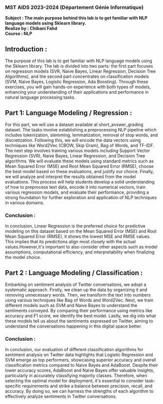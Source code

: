 ### MST AIDS 2023-2024 (Département Génie Informatique)
**Subject : The main purpose behind this lab is to get familiar with NLP language models using Sklearn library.**\
**Realize by : Chibani Fahd**\
**Course : NLP**

## Introduction :
The purpose of this lab is to get familiar with NLP language models using the Sklearn library. The lab is divided into two parts: the first part focuses on regression models (SVR, Naive Bayes, Linear Regression, Decision Tree Algorithms), and the second part concentrates on classification models (SVM, Naive Bayes, Logistic Regression, Ada Boosting). Through these exercises, you will gain hands-on experience with both types of models, enhancing your understanding of their applications and performance in natural language processing tasks.

## Part 1: Language Modeling / Regression :
For this part, we will use a dataset available at short_answer_grading dataset. The tasks involve establishing a preprocessing NLP pipeline which includes tokenization, stemming, lemmatization, removal of stop words, and discretization. Following this, we will encode the data vectors using techniques like Word2Vec (CBOW, Skip Gram), Bag of Words, and TF-IDF. The next step involves training various models including Support Vector Regression (SVR), Naive Bayes, Linear Regression, and Decision Tree algorithms. We will evaluate these models using standard metrics such as Mean Squared Error (MSE) and Root Mean Squared Error (RMSE), choose the best model based on these evaluations, and justify our choice. Finally, we will analyze and interpret the results obtained from the model evaluations. This process will help students develop a solid understanding of how to preprocess text data, encode it into numerical vectors, train various regression models, and evaluate their performance, providing a strong foundation for further exploration and application of NLP techniques in various domains.
### Conclusion :
In conclusion, Linear Regression is the preferred choice for predictive modeling on this dataset based on the Mean Squared Error (MSE) and Root Mean Squared Error (RMSE), it shows the lowest MSE and RMSE values. This implies that its predictions align most closely with the actual values.However,it's important to also consider other aspects such as model assumptions, computational efficiency, and interpretability when finalizing the model choice.

## Part 2 : Language Modeling / Classification :
Embarking on sentiment analysis of Twitter conversations, we adopt a systematic approach. Firstly, we clean up the data by organizing it and removing unnecessary words. Then, we transform the text into numbers using various techniques like Bag of Words and Word2Vec. Next, we train different models such as SVM and Naive Bayes to understand the sentiments conveyed. By comparing their performance using metrics like accuracy and F1 score, we identify the best model. Lastly, we dig into what these models tell us about the sentiments expressed on Twitter, aiming to understand the conversations happening in this digital space better.
### Conclusion :
In conclusion, our evaluation of different classification algorithms for sentiment analysis on Twitter data highlights that Logistic Regression and SVM emerge as top performers, showcasing superior accuracy and overall classification metrics compared to Naive Bayes and AdaBoost. Despite their lower accuracy scores, AdaBoost and Naive Bayes offer valuable insights, particularly in accurately classifying majority classes. Therefore, when selecting the optimal model for deployment, it's essential to consider task-specific requirements and strike a balance between precision, recall, and accuracy. By doing so, we can harness the strengths of each algorithm to effectively analyze sentiments in Twitter conversations.
